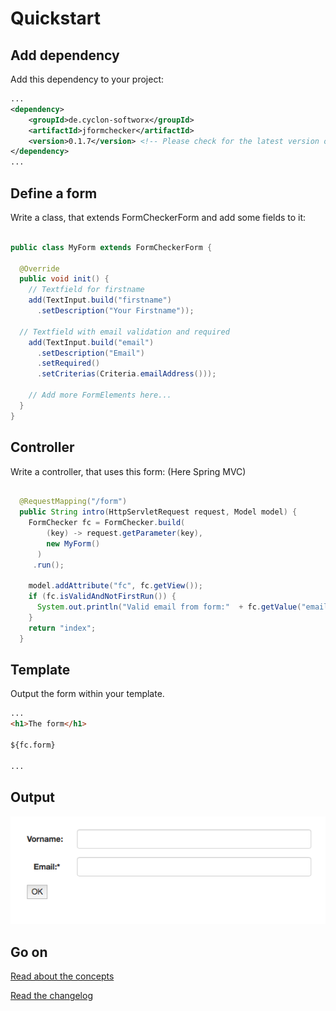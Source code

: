 # Quickstart


## Add dependency

Add this dependency to your project:

```xml
...
<dependency>
    <groupId>de.cyclon-softworx</groupId>
    <artifactId>jformchecker</artifactId>
    <version>0.1.7</version> <!-- Please check for the latest version on maven central or in the changelog! -->
</dependency>
...
```

## Define a form

Write a class, that extends FormCheckerForm and add some fields to it:


```Java

public class MyForm extends FormCheckerForm {

  @Override
  public void init() {
    // Textfield for firstname
    add(TextInput.build("firstname")
      .setDescription("Your Firstname"));

  // Textfield with email validation and required
    add(TextInput.build("email")
      .setDescription("Email")
      .setRequired()
      .setCriterias(Criteria.emailAddress()));
    
    // Add more FormElements here...
  }
}
```


## Controller

Write a controller, that uses this form: (Here Spring MVC)

```Java

  @RequestMapping("/form")
  public String intro(HttpServletRequest request, Model model) {
    FormChecker fc = FormChecker.build(
        (key) -> request.getParameter(key), 
        new MyForm()
      )
     .run();
    
    model.addAttribute("fc", fc.getView());
    if (fc.isValidAndNotFirstRun()) {
      System.out.println("Valid email from form:"  + fc.getValue("email"));
    }
    return "index";
  }

```


## Template

Output the form within your template.


```html
...
<h1>The form</h1>

${fc.form}

...
```


## Output

![Form Example](form_example.png "Form example output")


## Go on

[Read about the concepts](start.md)

[Read the changelog](CHANGELOG.md)

